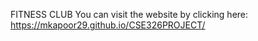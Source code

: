 FITNESS CLUB
You can visit the website by clicking here: https://mkapoor29.github.io/CSE326PROJECT/
